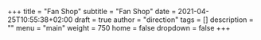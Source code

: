 +++
title       = "Fan Shop"
subtitle    = "Fan Shop"
date        = 2021-04-25T10:55:38+02:00
draft       = true
author      = "direction"
tags        = []
description = ""
menu        = "main"
weight      = 750
home        = false
dropdown    = false
+++

